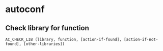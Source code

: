 # autoconf
Check library for function
--------------------------

``AC_CHECK_LIB (library, function, [action-if-found], [action-if-not-found], [other-libraries])``



